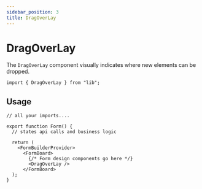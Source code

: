 ```yaml
---
sidebar_position: 3
title: DragOverLay
---
```


# DragOverLay

The `DragOverLay` component visually indicates where new elements can be dropped.

```tsx
import { DragOverLay } from "lib";
```

## Usage

```tsx
// all your imports....

export function Form() {
  // states api calls and business logic

  return (
    <FormBuilderProvider>
      <FormBoard>
        {/* Form design components go here */}
        <DragOverLay />
      </FormBoard>
  );
}
```
